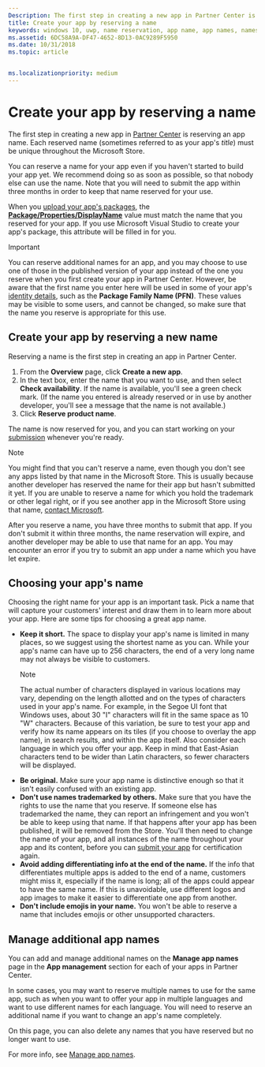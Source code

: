 ```yaml
---
Description: The first step in creating a new app in Partner Center is reserving an app name. See how to reserve app names and find suggestions for choosing a great name for your app.
title: Create your app by reserving a name
keywords: windows 10, uwp, name reservation, app name, app names, names, product name, naming, reserved name, title, names, titles
ms.assetid: 6DC58A9A-DF47-4652-8D13-0AC9289F5950
ms.date: 10/31/2018
ms.topic: article


ms.localizationpriority: medium
---
```

# Create your app by reserving a name

The first step in creating a new app in [Partner Center](https://partner.microsoft.com/dashboard) is reserving an app name. Each reserved name (sometimes referred to as your app's *title*) must be unique throughout the Microsoft Store.

You can reserve a name for your app even if you haven't started to build your app yet. We recommend doing so as soon as possible, so that nobody else can use the name. Note that you will need to submit the app within three months in order to keep that name reserved for your use.

When you [upload your app's packages](upload-app-packages.md), the [**Package/Properties/DisplayName**](https://docs.microsoft.com/uwp/schemas/appxpackage/uapmanifestschema/element-displayname) value must match the name that you reserved for your app. If you use Microsoft Visual Studio to create your app's package, this attribute will be filled in for you.

> [!IMPORTANT]
> You can reserve additional names for an app, and you may choose to use one of those in the published version of your app instead of the one you reserve when you first create your app in Partner Center. However, be aware that the first name you enter here will be used in some of your app's [identity details](view-app-identity-details.md), such as the **Package Family Name (PFN)**. These values may be visible to some users, and cannot be changed, so make sure that the name you reserve is appropriate for this use.


## Create your app by reserving a new name

Reserving a name is the first step in creating an app in Partner Center. 

1.  From the **Overview** page, click **Create a new app**.
2.  In the text box, enter the name that you want to use, and then select **Check availability**. If the name is available, you'll see a green check mark. (If the name you entered is already reserved or in use by another developer, you'll see a message that the name is not available.)
3.  Click **Reserve product name**.

The name is now reserved for you, and you can start working on your [submission](app-submissions.md) whenever you're ready. 

> [!NOTE]
> You might find that you can't reserve a name, even though you don't see any apps listed by that name in the Microsoft Store. This is usually because another developer has reserved the name for their app but hasn't submitted it yet. If you are unable to reserve a name for which you hold the trademark or other legal right, or if you see another app in the Microsoft Store using that name, [contact Microsoft](https://www.microsoft.com/info/cpyrtInfrg.html).

After you reserve a name, you have three months to submit that app. If you don't submit it within three months, the name reservation will expire, and another developer may be able to use that name for an app. You may encounter an error if you try to submit an app under a name which you have let expire.


## Choosing your app's name

Choosing the right name for your app is an important task. Pick a name that will capture your customers' interest and draw them in to learn more about your app. Here are some tips for choosing a great app name.

-   **Keep it short.** The space to display your app's name is limited in many places, so we suggest using the shortest name as you can. While your app's name can have up to 256 characters, the end of a very long name may not always be visible to customers.
    > [!NOTE]
    > The actual number of characters displayed in various locations may vary, depending on the length allotted and on the types of characters used in your app's name. For example, in the Segoe UI font that Windows uses, about 30 "I" characters will fit in the same space as 10 "W" characters. Because of this variation, be sure to test your app and verify how its name appears on its tiles (if you choose to overlay the app name), in search results, and within the app itself. Also consider each language in which you offer your app. Keep in mind that East-Asian characters tend to be wider than Latin characters, so fewer characters will be displayed.
-   **Be original.** Make sure your app name is distinctive enough so that it isn't easily confused with an existing app.
-   **Don't use names trademarked by others.** Make sure that you have the rights to use the name that you reserve. If someone else has trademarked the name, they can report an infringement and you won't be able to keep using that name. If that happens after your app has been published, it will be removed from the Store. You'll then need to change the name of your app, and all instances of the name throughout your app and its content, before you can [submit your app](app-submissions.md) for certification again.
-   **Avoid adding differentiating info at the end of the name.** If the info that differentiates multiple apps is added to the end of a name, customers might miss it, especially if the name is long; all of the apps could appear to have the same name. If this is unavoidable, use different logos and app images to make it easier to differentiate one app from another.
-   **Don't include emojis in your name.** You won't be able to reserve a name that includes emojis or other unsupported characters.


## Manage additional app names

You can add and manage additional names on the **Manage app names** page in the **App management** section for each of your apps in Partner Center.

In some cases, you may want to reserve multiple names to use for the same app, such as when you want to offer your app in multiple languages and want to use different names for each language. You will need to reserve an additional name if you want to change an app's name completely.

On this page, you can also delete any names that you have reserved but no longer want to use.

For more info, see [Manage app names](manage-app-names.md).

 

 




